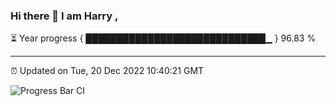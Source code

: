 ### Hi there 👋 I am Harry , 

⏳ Year progress { █████████████████████████████▁ } 96.83 %

---

⏰ Updated on Tue, 20 Dec 2022 10:40:21 GMT

![Progress Bar CI](https://github.com/duykhang68/duykhang68/workflows/Progress%20Bar%20CI/badge.svg)
